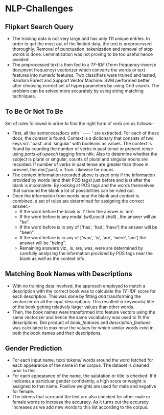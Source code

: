 # NLP-Challenges

## Flipkart Search Query ##
* The training data is not very large and has only 111 unique entries. In order to get the most out of the limited data, the text is preprocessed thoroughly. Removal of punctuation, tokenization and removal of stop words is done. Lemmatization was not proving to be too useful hence avoided. 
* The preprocessed text is then fed to a *TF-IDF* (Term frequency-inverse document frequency) vectorizer which converts the words or text features into numeric features. Two classifiers were trained and tested, Random Forest and Support Vector Machine. SVM performed better after choosing correct set of hyperparameters by using Grid search. The problem can be solved more accurately by using string matching techniques.

## To Be Or Not To Be ##
Set of rules followed in order to find the right form of verb are as follows:-
* First, all the sentences/docs with ' ---- ' are extracted. For each of these docs, the _context_ is found. Context is a dictionary that consists of two keys viz. 'past' and 'singular' with booleans as values. The context is found by counting the number of verbs in past tense or present tense using _parts-of-speech_ tagging from nltk. Also to determine whether the subject is plural or singular, counts of plural and singular nouns are recorded. If number of verbs in past tense are greater than those in present, the doc['past] = True. Likewise for nouns.
* The context information recorded above is used only if the information provided by words (and their POS tags) just before and just after the blank is incomplete. By looking at POS tags and the words themselves that surround the blank a lot of possibilities can be ruled out.
* Once the information from words near the blank and context is combined, a set of rules are determined for assigning the correct answer:-
  * If the word before the blank is 'I' then the answer is 'am'.
  * If the word before is any modal (will,could shall) , the answer will _be_ "be".
  * If the word before is in any of ['has', 'had', 'have'] the answer will be "been".
  * If the word before is in any of ['was', 'is', 'are', 'were', 'am'] the answer will be "being".
  *  Remaining answers viz., is, are, was, were are determined by carefully analyzing the information provided by POS tags near the blank as well as the context info. 
## Matching Book Names with Descriptions ##
* With no training data involved, the approach employed to match a description with the correct book was to calculate the _TF-IDF_ score  for each description. This was done by fitting _and_ transforming the vectorizer on all the input descriptions. This resulted in keywords/ title of the book getting relatively larger values than other words.
* Then, the book names were transformed into feature vectors using the same vectorizer and hence the same vocabulary was used to fit the descriptions. Dot product of _book_features_ and _description_features_ was calculated to maximise the values for which similar words exist in both the book names and their descriptions.
## Gender Prediction ##
* For each input name, text/ tokens/ words around the word fetched for each appearance of the name in the corpus. The dataset is cleaned prior to this.
* For each appearance of the name, the salutation or title is checked. If it indicates a particluar gender confidently, a high score or weight is assigned to that name. Positive weights are used for male and negative for female. 
* The tokens that surround the text are also checked for other male or female words to increase the accuracy. As it turns out the accuracy increases as we add new words to this list according to the corpus.
